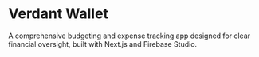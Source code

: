 # Verdant Wallet

A comprehensive budgeting and expense tracking app designed for clear financial oversight, built with Next.js and Firebase Studio.